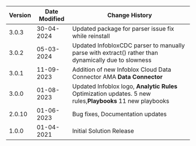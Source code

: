 | **Version**   | **Date Modified**              | **Change History**                                                     |
|---------------|--------------------------------|------------------------------------------------------------------------|
| 3.0.3         | 30-04-2024                     | Updated package for parser issue fix while reinstall   |
| 3.0.2         | 05-03-2024                     | Updated InfobloxCDC parser to manually parse with extract() rather than dynamically due to slowness   |
| 3.0.1         | 11-09-2023                     | Addition of new Infoblox Cloud Data Connector AMA **Data Connector**   |
| 3.0.0         | 01-08-2023                     | Updated Infoblox logo, **Analytic Rules** Optimization updates. 5 new rules,**Playbooks** 11 new playbooks|
| 2.0.10        | 01-06-2023                     | Bug fixes, Documentation updates                                       |
| 1.0.0         | 01-04-2021                     | Initial Solution Release                                               |
